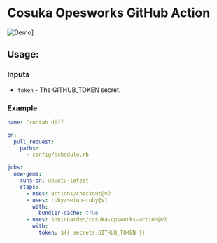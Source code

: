 # Cosuka Opesworks GitHub Action

![Demo](https://i.gyazo.com/cd860139d6687ff2b563e3a2240d5868.png)]

## Usage:

### Inputs
- `token` - The GITHUB_TOKEN secret.

### Example

```yaml
name: Crontab diff

on:
  pull_request:
    paths:
      - config/schedule.rb

jobs:
  new-gems:
    runs-on: ubuntu-latest
    steps:
      - uses: actions/checkout@v2
      - uses: ruby/setup-ruby@v1
        with:
          bundler-cache: true
      - uses: SonicGarden/cosuka-opsworks-action@v1
        with:
          token: ${{ secrets.GITHUB_TOKEN }}
```
